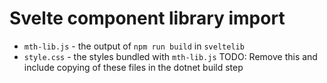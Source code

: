# Svelte component library import

- `mth-lib.js` - the output of `npm run build` in `sveltelib`
- `style.css` - the styles bundled with `mth-lib.js`
 TODO: Remove this and include copying of these files in the dotnet build step